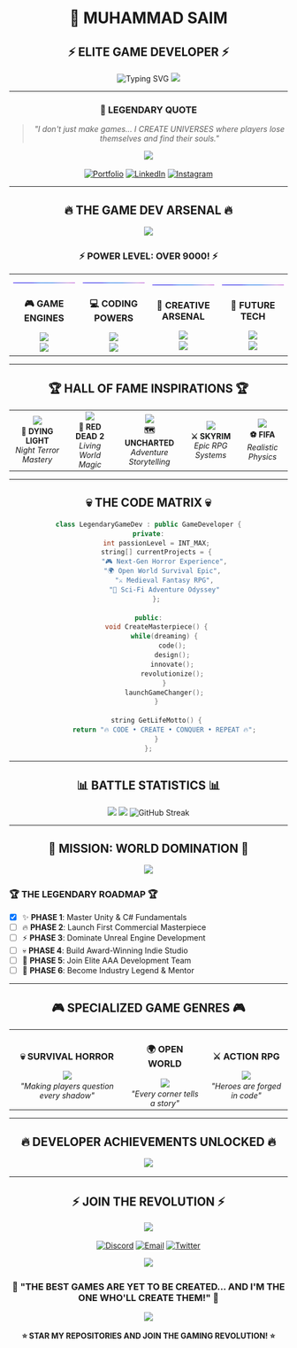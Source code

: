<div align="center">

# 🚀 MUHAMMAD SAIM
## ⚡ **ELITE GAME DEVELOPER** ⚡

<img src="https://readme-typing-svg.demolab.com?font=Orbitron&size=35&duration=2000&pause=500&color=00FF41&center=true&vCenter=true&width=800&height=100&lines=🎮+CRAFTING+DIGITAL+WORLDS;⚔️+CODE+WARRIOR+%26+PIXEL+MASTER;🔥+TURNING+DREAMS+INTO+GAMES;💀+SURVIVAL+HORROR+SPECIALIST;🌟+FUTURE+GAME+DEV+LEGEND" alt="Typing SVG" />

<img src="https://capsule-render.vercel.app/api?type=waving&color=gradient&customColorList=6,11,20&height=150&section=header&text=GAME%20DEV%20EMPIRE&fontSize=50&fontColor=fff&animation=twinkling&fontAlignY=35" />

</div>

---

<div align="center">

### 🎯 **LEGENDARY QUOTE**
> *"I don't just make games... I CREATE UNIVERSES where players lose themselves and find their souls."*

<img src="https://github.com/saadeghi/saadeghi/blob/master/dino.gif" width="500"/>

[![Portfolio](https://img.shields.io/badge/🎮_MY_GAME_EMPIRE-FF0000?style=for-the-badge&logo=steam&logoColor=white&labelColor=000000)](https://your-portfolio.com)
[![LinkedIn](https://img.shields.io/badge/💼_PROFESSIONAL_NETWORK-0A66C2?style=for-the-badge&logo=linkedin&logoColor=white)](https://www.linkedin.com/in/muhammad-saim-a26349358/)
[![Instagram](https://img.shields.io/badge/📸_BEHIND_THE_SCENES-E4405F?style=for-the-badge&logo=instagram&logoColor=white)](https://www.instagram.com/saimk.k18/)

</div>

---

<div align="center">

## 🔥 **THE GAME DEV ARSENAL** 🔥

<img src="https://skillicons.dev/icons?i=unity,unreal,cs,cpp,python,blender,photoshop,vscode,git,github" />

### ⚡ **POWER LEVEL: OVER 9000!** ⚡

</div>

<table align="center">
<tr>
<td align="center" width="25%">
<img src="https://github.com/AnderMendoza/AnderMendoza/raw/main/assets/line-neon.gif" width="100%">
<h3>🎮 GAME ENGINES</h3>
<img src="https://img.shields.io/badge/Unity-MASTER-black?style=for-the-badge&logo=unity&logoColor=white&color=FF4500">
<br>
<img src="https://img.shields.io/badge/Unreal-RISING-black?style=for-the-badge&logo=unrealengine&logoColor=white&color=8A2BE2">
</td>
<td align="center" width="25%">
<img src="https://github.com/AnderMendoza/AnderMendoza/raw/main/assets/line-neon.gif" width="100%">
<h3>💻 CODING POWERS</h3>
<img src="https://img.shields.io/badge/C%23-WIZARD-239120?style=for-the-badge&logo=csharp&logoColor=white">
<br>
<img src="https://img.shields.io/badge/C++-WARRIOR-00599C?style=for-the-badge&logo=cplusplus&logoColor=white">
</td>
<td align="center" width="25%">
<img src="https://github.com/AnderMendoza/AnderMendoza/raw/main/assets/line-neon.gif" width="100%">
<h3>🎨 CREATIVE ARSENAL</h3>
<img src="https://img.shields.io/badge/Photoshop-ARTIST-31A8FF?style=for-the-badge&logo=adobephotoshop&logoColor=white">
<br>
<img src="https://img.shields.io/badge/Blender-3D_GOD-F5792A?style=for-the-badge&logo=blender&logoColor=white">
</td>
<td align="center" width="25%">
<img src="https://github.com/AnderMendoza/AnderMendoza/raw/main/assets/line-neon.gif" width="100%">
<h3>🚀 FUTURE TECH</h3>
<img src="https://img.shields.io/badge/VR/AR-PIONEER-FF6B6B?style=for-the-badge&logo=oculus&logoColor=white">
<br>
<img src="https://img.shields.io/badge/AI-INTEGRATION-00D9FF?style=for-the-badge&logo=tensorflow&logoColor=white">
</td>
</tr>
</table>

---

<div align="center">

## 🏆 **HALL OF FAME INSPIRATIONS** 🏆

<table>
<tr>
<td align="center">
<img src="https://github.com/AnderMendoza/AnderMendoza/raw/main/assets/fire.gif" width="50px">
<br><b>🧟 DYING LIGHT</b><br>
<i>Night Terror Mastery</i>
</td>
<td align="center">
<img src="https://github.com/AnderMendoza/AnderMendoza/raw/main/assets/fire.gif" width="50px">
<br><b>🤠 RED DEAD 2</b><br>
<i>Living World Magic</i>
</td>
<td align="center">
<img src="https://github.com/AnderMendoza/AnderMendoza/raw/main/assets/fire.gif" width="50px">
<br><b>🗺️ UNCHARTED</b><br>
<i>Adventure Storytelling</i>
</td>
<td align="center">
<img src="https://github.com/AnderMendoza/AnderMendoza/raw/main/assets/fire.gif" width="50px">
<br><b>⚔️ SKYRIM</b><br>
<i>Epic RPG Systems</i>
</td>
<td align="center">
<img src="https://github.com/AnderMendoza/AnderMendoza/raw/main/assets/fire.gif" width="50px">
<br><b>⚽ FIFA</b><br>
<i>Realistic Physics</i>
</td>
</tr>
</table>

</div>

---

<div align="center">

## 💀 **THE CODE MATRIX** 💀

```cpp
class LegendaryGameDev : public GameDeveloper {
private:
    int passionLevel = INT_MAX;
    string[] currentProjects = {
        "🎮 Next-Gen Horror Experience",
        "🌍 Open World Survival Epic", 
        "⚔️ Medieval Fantasy RPG",
        "🚀 Sci-Fi Adventure Odyssey"
    };
    
public:
    void CreateMasterpiece() {
        while(dreaming) {
            code();
            design();
            innovate();
            revolutionize();
        }
        launchGameChanger();
    }
    
    string GetLifeMotto() {
        return "🔥 CODE • CREATE • CONQUER • REPEAT 🔥";
    }
};
```

</div>

---

<div align="center">

## 📊 **BATTLE STATISTICS** 📊

<img height="200em" src="https://github-readme-stats.vercel.app/api?username=saiouldrading&show_icons=true&theme=synthwave&include_all_commits=true&count_private=true&hide_border=true&bg_color=0d1117&title_color=00ff41&text_color=ffffff&icon_color=ff6b6b"/>
<img height="200em" src="https://github-readme-stats.vercel.app/api/top-langs/?username=saiouldrading&layout=compact&langs_count=8&theme=synthwave&hide_border=true&bg_color=0d1117&title_color=00ff41&text_color=ffffff"/>

<img src="https://github-readme-streak-stats.herokuapp.com/?user=saiouldrading&theme=neon-dark&hide_border=true&background=0d1117&stroke=00ff41&ring=ff6b6b&fire=00ff41&currStreakLabel=00ff41" alt="GitHub Streak" />

</div>

---

<div align="center">

## 🎯 **MISSION: WORLD DOMINATION** 🎯

<img src="https://readme-typing-svg.demolab.com?font=Roboto+Mono&size=16&duration=3000&pause=1000&color=FF6B6B&center=true&vCenter=true&width=600&lines=⚡+Building+Games+That+Change+Lives;🔥+One+Line+of+Code+at+a+Time;🎮+Creating+Tomorrow's+Entertainment+Today;💀+Mastering+Every+Aspect+of+Game+Dev;🚀+Destination:+AAA+Studios+%26+Beyond!" />

</div>

### 🏆 **THE LEGENDARY ROADMAP** 🏆

- [x] ✨ **PHASE 1**: Master Unity & C# Fundamentals
- [ ] 🔥 **PHASE 2**: Launch First Commercial Masterpiece  
- [ ] ⚡ **PHASE 3**: Dominate Unreal Engine Development
- [ ] 💀 **PHASE 4**: Build Award-Winning Indie Studio
- [ ] 🚀 **PHASE 5**: Join Elite AAA Development Team
- [ ] 👑 **PHASE 6**: Become Industry Legend & Mentor

---

<div align="center">

## 🎮 **SPECIALIZED GAME GENRES** 🎮

<table>
<tr>
<td align="center">
<h3>💀 SURVIVAL HORROR</h3>
<img src="https://img.shields.io/badge/Fear_Factor-100%25-FF0000?style=for-the-badge">
<br><i>"Making players question every shadow"</i>
</td>
<td align="center">
<h3>🌍 OPEN WORLD</h3>
<img src="https://img.shields.io/badge/World_Size-INFINITE-00FF00?style=for-the-badge">
<br><i>"Every corner tells a story"</i>
</td>
<td align="center">
<h3>⚔️ ACTION RPG</h3>
<img src="https://img.shields.io/badge/Epic_Scale-LEGENDARY-FFD700?style=for-the-badge">
<br><i>"Heroes are forged in code"</i>
</td>
</tr>
</table>

</div>

---

<div align="center">

## 🔥 **DEVELOPER ACHIEVEMENTS UNLOCKED** 🔥

<img src="https://github-profile-trophy.vercel.app/?username=saiouldrading&theme=radical&no-frame=true&column=7&margin-w=15&margin-h=15"/>

</div>

---

<div align="center">

## ⚡ **JOIN THE REVOLUTION** ⚡

<img src="https://readme-typing-svg.demolab.com?font=Orbitron&size=20&duration=2000&pause=1000&color=00FF41&center=true&vCenter=true&width=500&lines=Ready+to+Change+Gaming+Forever%3F;Let's+Build+Something+EPIC!;The+Future+of+Games+Starts+HERE!" />

[![Discord](https://img.shields.io/badge/🎮_GAME_DEV_SQUAD-7289DA?style=for-the-badge&logo=discord&logoColor=white)](https://discord.gg/your-server)
[![Email](https://img.shields.io/badge/📧_COLLABORATE-D14836?style=for-the-badge&logo=gmail&logoColor=white)](mailto:your-email@example.com)
[![Twitter](https://img.shields.io/badge/🐦_GAME_DEV_UPDATES-1DA1F2?style=for-the-badge&logo=twitter&logoColor=white)](https://twitter.com/your-handle)

<img src="https://capsule-render.vercel.app/api?type=waving&color=gradient&customColorList=6,11,20&height=100&section=footer&animation=twinkling" />

### 🚀 **"THE BEST GAMES ARE YET TO BE CREATED... AND I'M THE ONE WHO'LL CREATE THEM!"** 🚀

<img src="https://komarev.com/ghpvc/?username=saiouldrading&label=👑+LEGEND+VIEWERS&color=00ff41&style=for-the-badge" />

**⭐ STAR MY REPOSITORIES AND JOIN THE GAMING REVOLUTION! ⭐**

</div>
